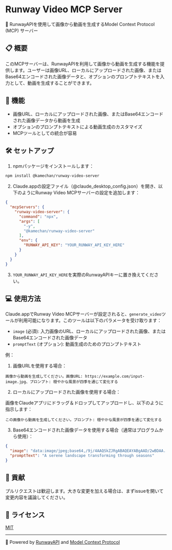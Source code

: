 # Runway Video MCP Server

🎥 RunwayAPIを使用して画像から動画を生成するModel Context Protocol (MCP) サーバー

## 📋 概要

このMCPサーバーは、RunwayAPIを利用して画像から動画を生成する機能を提供します。ユーザーは画像URL、ローカルにアップロードされた画像、またはBase64エンコードされた画像データと、オプションのプロンプトテキストを入力として、動画を生成することができます。

## 🚀 機能

- 画像URL、ローカルにアップロードされた画像、またはBase64エンコードされた画像データから動画を生成
- オプションのプロンプトテキストによる動画生成のカスタマイズ
- MCPツールとしての統合が容易

## 🛠 セットアップ

1. npmパッケージをインストールします：

```bash
npm install @kamechan/runway-video-server
```

2. Claude.appの設定ファイル（@claude_desktop_config.json）を開き、以下のようにRunway Video MCPサーバーの設定を追加します：

```json
{
  "mcpServers": {
    "runway-video-server": {
      "command": "npx",
      "args": [
        "-y",
        "@kamechan/runway-video-server"
      ],
      "env": {
        "RUNWAY_API_KEY": "YOUR_RUNWAY_API_KEY_HERE"
      }
    }
  }
}
```

3. `YOUR_RUNWAY_API_KEY_HERE`を実際のRunwayAPIキーに置き換えてください。

## 💻 使用方法

Claude.appでRunway Video MCPサーバーが設定されると、`generate_video`ツールが利用可能になります。このツールは以下のパラメータを受け取ります：

- `image` (必須): 入力画像のURL、ローカルにアップロードされた画像、またはBase64エンコードされた画像データ
- `promptText` (オプション): 動画生成のためのプロンプトテキスト

例：

1. 画像URLを使用する場合：

```
画像から動画を生成してください。画像URL: https://example.com/input-image.jpg、プロンプト: 穏やかな風景が四季を通じて変化する
```

2. ローカルにアップロードされた画像を使用する場合：

画像をClaudeアプリにドラッグ＆ドロップしてアップロードし、以下のように指示します：

```
この画像から動画を生成してください。プロンプト: 穏やかな風景が四季を通じて変化する
```

3. Base64エンコードされた画像データを使用する場合（通常はプログラムから使用）：

```json
{
  "image": "data:image/jpeg;base64,/9j/4AAQSkZJRgABAQEAYABgAAD/2wBDAA...",
  "promptText": "A serene landscape transforming through seasons"
}
```

## 🤝 貢献

プルリクエストは歓迎します。大きな変更を加える場合は、まずissueを開いて変更内容を議論してください。

## 📄 ライセンス

[MIT](https://choosealicense.com/licenses/mit/)

---

🌟 Powered by [RunwayAPI](https://runwayml.com/) and [Model Context Protocol](https://modelcontextprotocol.github.io/)
